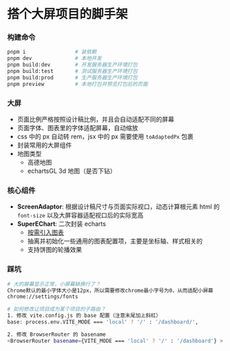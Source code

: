 # 搭个大屏项目的脚手架

### 构建命令

```bash
pnpm i                # 装依赖
pnpm dev              # 本地开发
pnpm build:dev        # 开发服务器生产环境打包
pnpm build:test       # 测试服务器生产环境打包
pnpm build:prod       # 生产服务器生产环境打包
pnpm preview          # 本地打包并预览打包后的页面
```

### 大屏

- 页面比例严格按照设计稿比例，并且会自动适配不同的屏幕
- 页面字体、图表里的字体适配屏幕，自动缩放
- css 中的 px 自动转 rem，jsx 中的 px 需要使用 `toAdaptedPx` 包裹
- 封装常用的大屏组件
- 地图类型
  - 高德地图
  - echartsGL 3d 地图（是否下钻）

### 核心组件

- **ScreenAdaptor**: 根据设计稿尺寸与页面实际视口，动态计算根元素 html 的 `font-size` 以及大屏容器适配视口后的实际宽高
- **SuperEChart**: 二次封装 echarts
  - [按需引入图表](https://echarts.apache.org/handbook/zh/basics/import#%E5%9C%A8-typescript-%E4%B8%AD%E6%8C%89%E9%9C%80%E5%BC%95%E5%85%A5)
  - 抽离并初始化一些通用的图表配置项，主要是坐标轴、样式相关的
  - 支持饼图的轮播效果

### 踩坑

```bash
# 大的屏幕显示正常，小屏幕缺换行了？
Chrome默认的最小字体大小是12px，所以需要修改chrome最小字号为0，从而适配小屏幕
chrome://settings/fonts
```

```bash
# 如何修改让项目成为某个项目的子路由？
1. 修改 vite.config.js 的 base 配置（注意末尾加上斜杠）
base: process.env.VITE_MODE === 'local' ? '/' : '/dashboard/',

2. 修改 BrowserRouter 的 basename
<BrowserRouter basename={VITE_MODE === 'local' ? '/' : '/dashboard'} >
```
